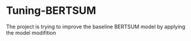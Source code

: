 # Tuning-BERTSUM
The project is trying to improve the baseline BERTSUM model by applying the model modifition
